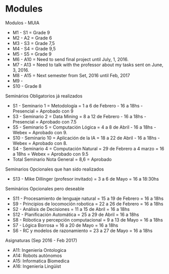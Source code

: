 # Modules

Modulos - MUIA

- M1 - S1 = Grade  9
- M2 - A2 = Grade 6
- M3 - S3 = Grade 7,5
- M4 - S4 = Grade 9,5
- M5 - S5 = Grade 9
- M6 - A10 = Need to send final project until July, 1, 2016.
- M7 - A13 = Need to talk with the professor about my tasks sent on June, 3, 2016.
- M8 - A15 = Next semester from Set, 2016 until Feb, 2017
- M9 - 
- S10 - Grade 8

Seminários Obligatorios já realizados<BR>
* S1 - Seminario 1 = Metodología  = 1 a 6 de Febrero  - 16 a 18hs - Presencial = Aprobado con 9
* S3 - Seminario 2 = Data Mining = 8 a 12 de Febrero  - 16 a 18hs - Presencial = Aprobado con 7.5
* S5 - Seminario 5 = Computación Lógica = 4 a 8 de Abril - 16 a 18hs - Webex = Aprobado con 9.
* S10 - Seminario 10 = Aplicación de la IA = 18 a 22 de Abril - 16 a 18hs - Webex = Aprobado con 8.
* S4 - Seminario 4 = Computación Natural = 29 de Febrero a 4 marzo = 16 a 18hs = Webex = Aprobado con 9.5
* Total Seminario Nota General = 8,6 = Aprobado

Seminarios Opcionales que han sido realizados<BR>
* S13 - Mike Dillinger (profesor invitado) = 3 a 6 de Mayo  = 16 a 18:30hs


Seminários Opcionales pero deseable<BR>
* S11 - Procesamiento de lenguaje natural = 15 a 19 de Febrero = 16 a 18hs
* S9 - Principios de locomoción robotica = 22 a 26 de Febrero = 16 a 18hs
* S2 - Análisis de Decisiones = 11 a 15 de Abril = 16 a 18hs
* S12 - Planificación Automática = 25 a 29 de Abril = 16 a 18hs
* S8 - Róbotica y percepción computacional = 9 a 13 de Mayo = 16 a 18hs
* S7 - Lógica Borrosa = 16 a 20 de Mayo = 16 a 18hs
* S6 - RC y modelos de razonamiento = 23 a 27 de Mayo = 16 a 18hs


Asignaturas (Sep 2016 - Feb 2017)<BR>
* A11: Ingeniería Ontologica
* A14: Robots autónomos
* A15: Informatica Biomedica
* A16: Ingeniería Lingüíst


